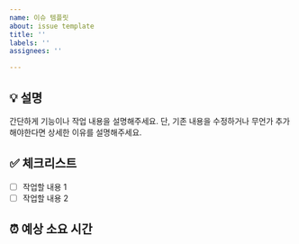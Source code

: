 ```yaml
---
name: 이슈 템플릿
about: issue template
title: ''
labels: ''
assignees: ''

---
```


## 💡 설명
간단하게 기능이나 작업 내용을 설명해주세요.
단, 기존 내용을 수정하거나 무언가 추가해야한다면 상세한 이유를 설명해주세요.

## ✅ 체크리스트
- [ ] 작업할 내용 1
- [ ] 작업할 내용 2

## ⏰ 예상 소요 시간
